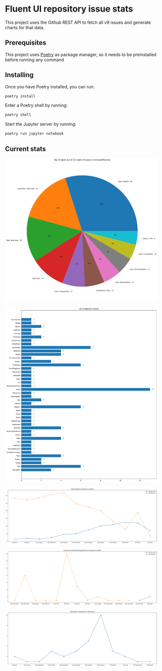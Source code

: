 # Fluent UI repository issue stats

This project uses the Github REST API to fetch all v9 issues and generate charts for that data.

## Prerequisites

This project uses [Poetry](https://python-poetry.org/) as package manager, so it needs to be preinstalled before running any command

## Installing

Once you have Poetry installed, you can run:

```bash
poetry install
```

Enter a Poetry shell by running:

```bash
poetry shell
```

Start the Jupyter server by running:

```bash
poetry run jupyter notebook
```

## Current stats

![Top 10 labels](./fluent-issues_files/fluent-issues_1_0.png)

![Components issues](./fluent-issues_files/fluent-issues_2_0.png)

![Issues opened in the past 12 months](./fluent-issues_files/fluent-issues_3_0.png)

![Number of issues that required backlog grooming](./fluent-issues_files/fluent-issues_4_0.png)

![Number of closed epics per month](./fluent-issues_files/fluent-issues_5_0.png)
